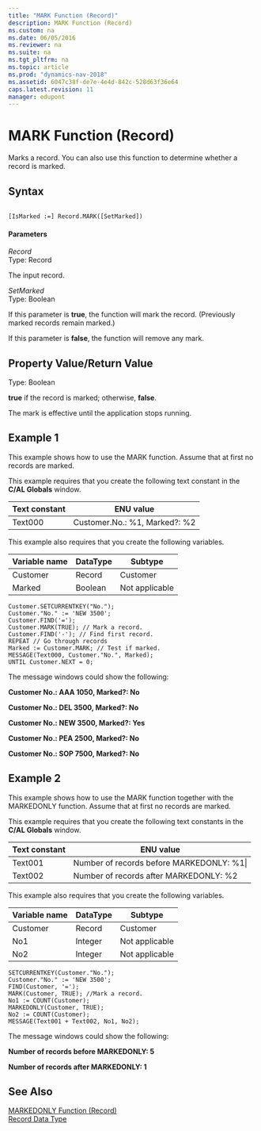 ```yaml
---
title: "MARK Function (Record)"
description: MARK Function (Record)
ms.custom: na
ms.date: 06/05/2016
ms.reviewer: na
ms.suite: na
ms.tgt_pltfrm: na
ms.topic: article
ms.prod: "dynamics-nav-2018"
ms.assetid: 6047c38f-de7e-4e4d-842c-528d63f36e64
caps.latest.revision: 11
manager: edupont
---
```

# MARK Function (Record)
Marks a record. You can also use this function to determine whether a record is marked.  
  
## Syntax  
  
```  
  
[IsMarked :=] Record.MARK([SetMarked])  
```  
  
#### Parameters  
 *Record*  
 Type: Record  
  
 The input record.  
  
 *SetMarked*  
 Type: Boolean  
  
 If this parameter is **true**, the function will mark the record. \(Previously marked records remain marked.\)  
  
 If this parameter is **false**, the function will remove any mark.  
  
## Property Value/Return Value  
 Type: Boolean  
  
 **true** if the record is marked; otherwise, **false**.  
  
 The mark is effective until the application stops running.  
  
## Example 1
 This example shows how to use the MARK function. Assume that at first no records are marked.  
  
 This example requires that you create the following text constant in the **C/AL Globals** window.  
  
|Text constant|ENU value|  
|-------------------|---------------|  
|Text000|Customer.No.: %1, Marked?: %2|  
  
 This example also requires that you create the following variables.  
  
|Variable name|DataType|Subtype|  
|-------------------|--------------|-------------|  
|Customer|Record|Customer|  
|Marked|Boolean|Not applicable|  
  
```  
Customer.SETCURRENTKEY("No.");  
Customer."No." := 'NEW 3500';  
Customer.FIND('=');  
Customer.MARK(TRUE); // Mark a record.  
Customer.FIND('-'); // Find first record.  
REPEAT // Go through records  
Marked := Customer.MARK; // Test if marked.  
MESSAGE(Text000, Customer."No.", Marked);  
UNTIL Customer.NEXT = 0;  
```  
  
 The message windows could show the following:  
  
 **Customer No.: AAA 1050, Marked?: No**  
  
 **Customer No.: DEL 3500, Marked?: No**  
  
 **Customer No.: NEW 3500, Marked?: Yes**  
  
 **Customer No.: PEA 2500, Marked?: No**  
  
 **Customer No.: SOP 7500, Marked?: No**  
  
## Example 2 
 This example shows how to use the MARK function together with the MARKEDONLY function. Assume that at first no records are marked.  
  
 This example requires that you create the following text constants in the **C/AL Globals** window.  
  
|Text constant|ENU value|  
|-------------------|---------------|  
|Text001|Number of records before MARKEDONLY: %1\\|  
|Text002|Number of records after MARKEDONLY: %2|  
  
 This example also requires that you create the following variables.  
  
|Variable name|DataType|Subtype|  
|-------------------|--------------|-------------|  
|Customer|Record|Customer|  
|No1|Integer|Not applicable|  
|No2|Integer|Not applicable|  
  
```  
SETCURRENTKEY(Customer."No.");  
Customer."No." := 'NEW 3500';  
FIND(Customer, '=');  
MARK(Customer, TRUE); //Mark a record.   
No1 := COUNT(Customer);  
MARKEDONLY(Customer, TRUE);  
No2 := COUNT(Customer);  
MESSAGE(Text001 + Text002, No1, No2);  
```  
  
 The message windows could show the following:  
  
 **Number of records before MARKEDONLY: 5**  
  
 **Number of records after MARKEDONLY: 1**  
  
## See Also  
 [MARKEDONLY Function \(Record\)](MARKEDONLY-Function--Record-.md)   
 [Record Data Type](Record-Data-Type.md)